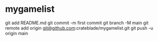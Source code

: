 # mygamelist
git add README.md
git commit -m first commit
git branch -M main
git remote add origin git@github.com:crateblade/mygamelist.git
git push -u origin main
